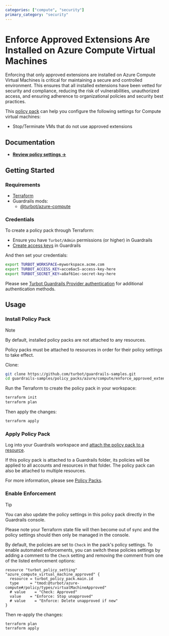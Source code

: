 ```yaml
---
categories: ["compute", "security"]
primary_category: "security"
---
```


# Enforce Approved Extensions Are Installed on Azure Compute Virtual Machines

Enforcing that only approved extensions are installed on Azure Compute Virtual Machines is critical for maintaining a secure and controlled environment. This ensures that all installed extensions have been vetted for security and compliance, reducing the risk of vulnerabilities, unauthorized access, and ensuring adherence to organizational policies and security best practices.

This [policy pack](https://turbot.com/guardrails/docs/concepts/resources/policy-packs) can help you configure the following settings for Compute virtual machines:

- Stop/Terminate VMs that do not use approved extensions

## Documentation

- **[Review policy settings →](https://hub.guardrails.turbot.com/policy-packs/azure_compute_enforce_approved_extensions_are_installed_for_vms/settings)**

## Getting Started

### Requirements

- [Terraform](https://developer.hashicorp.com/terraform/install)
- Guardrails mods:
  - [@turbot/azure-compute](https://hub.guardrails.turbot.com/mods/azure/mods/azure-compute)

### Credentials

To create a policy pack through Terraform:

- Ensure you have `Turbot/Admin` permissions (or higher) in Guardrails
- [Create access keys](https://turbot.com/guardrails/docs/guides/iam/access-keys#generate-a-new-guardrails-api-access-key) in Guardrails

And then set your credentials:

```sh
export TURBOT_WORKSPACE=myworkspace.acme.com
export TURBOT_ACCESS_KEY=acce6ac5-access-key-here
export TURBOT_SECRET_KEY=a8af61ec-secret-key-here
```

Please see [Turbot Guardrails Provider authentication](https://registry.terraform.io/providers/turbot/turbot/latest/docs#authentication) for additional authentication methods.

## Usage

### Install Policy Pack

> [!NOTE]
> By default, installed policy packs are not attached to any resources.
>
> Policy packs must be attached to resources in order for their policy settings to take effect.

Clone:

```sh
git clone https://github.com/turbot/guardrails-samples.git
cd guardrails-samples/policy_packs/azure/compute/enforce_approved_extensions_are_installed_for_vms
```

Run the Terraform to create the policy pack in your workspace:

```sh
terraform init
terraform plan
```

Then apply the changes:

```sh
terraform apply
```

### Apply Policy Pack

Log into your Guardrails workspace and [attach the policy pack to a resource](https://turbot.com/guardrails/docs/guides/policy-packs#attach-a-policy-pack-to-a-resource).

If this policy pack is attached to a Guardrails folder, its policies will be applied to all accounts and resources in that folder. The policy pack can also be attached to multiple resources.

For more information, please see [Policy Packs](https://turbot.com/guardrails/docs/concepts/resources/policy-packs).

### Enable Enforcement

> [!TIP]
> You can also update the policy settings in this policy pack directly in the Guardrails console.
>
> Please note your Terraform state file will then become out of sync and the policy settings should then only be managed in the console.

By default, the policies are set to `Check` in the pack's policy settings. To enable automated enforcements, you can switch these policies settings by adding a comment to the `Check` setting and removing the comment from one of the listed enforcement options:

```hcl
resource "turbot_policy_setting" "azure_compute_virtual_machine_approved" {
  resource = turbot_policy_pack.main.id
  type     = "tmod:@turbot/azure-compute#/policy/types/virtualMachineApproved"
  # value    = "Check: Approved"
  value    = "Enforce: Stop unapproved"
  # value    = "Enforce: Delete unapproved if new"
}
```

Then re-apply the changes:

```sh
terraform plan
terraform apply
```
